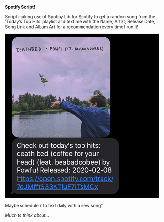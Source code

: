 **Spotify Script!**

Script making use of Spotipy Lib for Spotify to get a random song from the 'Today's Top Hits' playlist and text me with the Name, Artist, Release Date, Song Link and Album Art
for a recommendation every time I run it!

![Screenshot](IMG_4701.jpg)

Maybe schedule it to text daily with a new song?

*Much to think about...*

